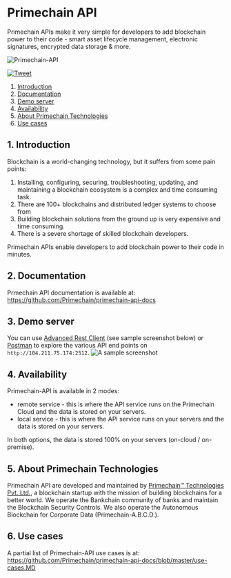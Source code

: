 # Primechain API

Primechain APIs make it very simple for developers to add blockchain power to their code - smart asset lifecycle management, electronic signatures, encrypted data storage & more.

![Primechain-API](http://www.primechaintech.com/images/projects/api-github.png)

[![Tweet](https://img.shields.io/twitter/url/http/shields.io.svg?style=social)](https://twitter.com/intent/tweet?text=Add%20blockchain%20power%20to%20your%20code%20in%20minutes%20with%20primechain-api&url=https://github.com/Primechain/primechain-api&via=primechain&hashtags=blockchain,api)

1. [Introduction](#1-introduction)
2. [Documentation](#2-documentation)
3. [Demo server](#3-demo-server)
4. [Availability](#4-availability)
5. [About Primechain Technologies](#5-about-primechain-technologies)
6. [Use cases](#6-use-cases)

## 1. Introduction
Blockchain is a world-changing technology, but it suffers from some pain points:
1.	Installing, configuring, securing, troubleshooting, updating, and maintaining a blockchain ecosystem is a complex and time consuming task.
2.	There are 100+ blockchains and distributed ledger systems to choose from
3.	Building blockchain solutions from the ground up is very expensive and time consuming.
4. There is a severe shortage of skilled blockchain developers.
 
Primechain APIs enable developers to add blockchain power to their code in minutes. 

## 2. Documentation
Prmechain API documentation is available at: 
https://github.com/Primechain/primechain-api-docs

## 3. Demo server
You can use [Advanced Rest Client](https://chrome.google.com/webstore/detail/advanced-rest-client/hgmloofddffdnphfgcellkdfbfbjeloo) (see sample screenshot below) or [Postman](https://www.getpostman.com/) to explore the various API end points on `http://104.211.75.174:2512`.
![A sample screenshot](http://www.primechaintech.com/images/api-client-github.png)

## 4. Availability
Primechain-API is available in 2 modes:
* remote service - this is where the API service runs on the Primechain Cloud and the data is stored on your servers.
* local service - this is where the API service runs on your servers and the data is stored on your servers.

In both options, the data is stored 100% on your servers (on-cloud / on-premise).

## 5. About Primechain Technologies
Primechain API are developed and maintained by [Primechain™ Technologies Pvt. Ltd.](http://www.primechaintech.com), a blockchain startup with the mission of building blockchains for a better world. We operate the Bankchain community of banks and maintain the Blockchain Security Controls. We also operate the Autonomous Blockchain for Corporate Data (Primechain-A.B.C.D.).

## 6. Use cases
A partial list of Primechain-API use cases is at:
https://github.com/Primechain/primechain-api-docs/blob/master/use-cases.MD
